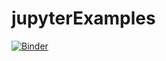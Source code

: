 # jupyterExamples

[![Binder](http://mybinder.org/badge.svg)](http://mybinder.org:/repo/maveme/examples)

